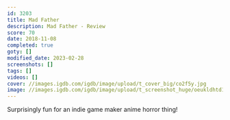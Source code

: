 ```yaml
---
id: 3203
title: Mad Father
description: Mad Father - Review
score: 70
date: 2018-11-08
completed: true
goty: []
modified_date: 2023-02-28
screenshots: []
tags: []
videos: []
cover: //images.igdb.com/igdb/image/upload/t_cover_big/co2f5y.jpg
image: //images.igdb.com/igdb/image/upload/t_screenshot_huge/oeukldhtd1z9dllynluq.jpg
---
```

Surprisingly fun for an indie game maker anime horror thing!